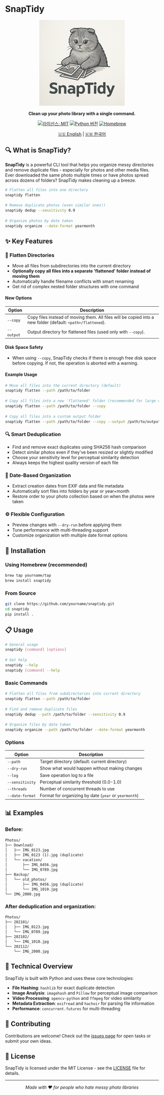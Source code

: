 # SnapTidy

<div align="center">
  
  <p align="center">
    <img src="logo.png" alt="SnapTidy logo" width="280"/>
  </p>

  **Clean up your photo library with a single command.**
  
  [![라이선스: MIT](https://img.shields.io/badge/License-MIT-blue.svg)](https://opensource.org/licenses/MIT)
  [![Python 버전](https://img.shields.io/badge/python-3.7%2B-brightgreen)](https://www.python.org/downloads/)
  [![Homebrew](https://img.shields.io/badge/homebrew-available-orange)](https://brew.sh/)

  [🇺🇸 English](README.md) | [🇰🇷 한국어](README-ko.md)
</div>

## 🔍 What is SnapTidy?

**SnapTidy** is a powerful CLI tool that helps you organize messy directories and remove duplicate files - especially for photos and other media files. Ever downloaded the same photo multiple times or have photos spread across dozens of folders? SnapTidy makes cleaning up a breeze.

```bash
# Flatten all files into one directory
snaptidy flatten

# Remove duplicate photos (even similar ones!)
snaptidy dedup --sensitivity 0.9

# Organize photos by date taken
snaptidy organize --date-format yearmonth
```

## ✨ Key Features

### 📁 Flatten Directories
- Move all files from subdirectories into the current directory
- **Optionally copy all files into a separate 'flattened' folder instead of moving them**
- Automatically handle filename conflicts with smart renaming
- Get rid of complex nested folder structures with one command

#### New Options
| Option      | Description |
|-------------|-------------|
| `--copy`    | Copy files instead of moving them. All files will be copied into a new folder (default: `<path>/flattened`). |
| `--output`  | Output directory for flattened files (used only with `--copy`). |

#### Disk Space Safety
- When using `--copy`, SnapTidy checks if there is enough free disk space before copying. If not, the operation is aborted with a warning.

#### Example Usage
```bash
# Move all files into the current directory (default)
snaptidy flatten --path /path/to/folder

# Copy all files into a new 'flattened' folder (recommended for large disks)
snaptidy flatten --path /path/to/folder --copy

# Copy all files into a custom output folder
snaptidy flatten --path /path/to/folder --copy --output /path/to/output_folder
```

### 🔍 Smart Deduplication
- Find and remove exact duplicates using SHA256 hash comparison
- Detect similar photos even if they've been resized or slightly modified
- Choose your sensitivity level for perceptual similarity detection
- Always keeps the highest quality version of each file

### 📅 Date-Based Organization
- Extract creation dates from EXIF data and file metadata
- Automatically sort files into folders by year or year+month
- Restore order to your photo collection based on when the photos were taken

### ⚙️ Flexible Configuration
- Preview changes with `--dry-run` before applying them
- Tune performance with multi-threading support
- Customize organization with multiple date format options

## 🚀 Installation

### Using Homebrew (recommended)

```bash
brew tap yourname/tap
brew install snaptidy
```

### From Source

```bash
git clone https://github.com/yourname/snaptidy.git
cd snaptidy
pip install .
```

## 📋 Usage

```bash
# General usage
snaptidy [command] [options]

# Get help
snaptidy --help
snaptidy [command] --help
```

### Basic Commands

```bash
# Flatten all files from subdirectories into current directory
snaptidy flatten --path /path/to/folder

# Find and remove duplicate files
snaptidy dedup --path /path/to/folder --sensitivity 0.9

# Organize files by date taken
snaptidy organize --path /path/to/folder --date-format yearmonth
```

### Options

| Option | Description |
|--------|-------------|
| `--path` | Target directory (default: current directory) |
| `--dry-run` | Show what would happen without making changes |
| `--log` | Save operation log to a file |
| `--sensitivity` | Perceptual similarity threshold (0.0-1.0) |
| `--threads` | Number of concurrent threads to use |
| `--date-format` | Format for organizing by date (`year` or `yearmonth`) |

## 📊 Examples

### Before:
```
Photos/
├── Download/
│   ├── IMG_0123.jpg
│   ├── IMG_0123 (1).jpg (duplicate)
│   └── vacation/
│       ├── IMG_0456.jpg
│       └── IMG_0789.jpg
├── Backup/
│   └── old_photos/
│       ├── IMG_0456.jpg (duplicate)
│       └── IMG_1010.jpg
└── IMG_2000.jpg
```

### After deduplication and organization:
```
Photos/
├── 202101/
│   ├── IMG_0123.jpg
│   └── IMG_0789.jpg
├── 202102/
│   └── IMG_1010.jpg 
└── 202112/
    └── IMG_2000.jpg
```

## 🧩 Technical Overview

SnapTidy is built with Python and uses these core technologies:

- **File Hashing**: `hashlib` for exact duplicate detection
- **Image Analysis**: `imagehash` and `Pillow` for perceptual image comparison
- **Video Processing**: `opencv-python` and `ffmpeg` for video similarity
- **Metadata Extraction**: `exifread` and `hachoir` for parsing file information
- **Performance**: `concurrent.futures` for multi-threading

## 🤝 Contributing

Contributions are welcome! Check out the [issues page](https://github.com/yourname/snaptidy/issues) for open tasks or submit your own ideas.

## 📜 License

SnapTidy is licensed under the MIT License - see the [LICENSE](LICENSE) file for details.

---

<div align="center">
  <i>Made with ❤️ for people who hate messy photo libraries</i>
</div>

